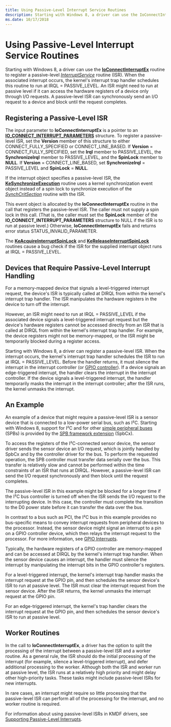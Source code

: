 ```yaml
---
title: Using Passive-Level Interrupt Service Routines
description: Starting with Windows 8, a driver can use the IoConnectInterruptEx routine to register a passive-level InterruptService routine (ISR).
ms.date: 10/17/2018
---
```


# Using Passive-Level Interrupt Service Routines


Starting with Windows 8, a driver can use the [**IoConnectInterruptEx**](/windows-hardware/drivers/ddi/wdm/nf-wdm-ioconnectinterruptex) routine to register a passive-level [*InterruptService*](/windows-hardware/drivers/ddi/wdm/nc-wdm-kservice_routine) routine (ISR). When the associated interrupt occurs, the kernel's interrupt trap handler schedules this routine to run at IRQL = PASSIVE\_LEVEL. An ISR might need to run at passive level if it can access the hardware registers of a device only through I/O requests. A passive-level ISR can synchronously send an I/O request to a device and block until the request completes.

## Registering a Passive-Level ISR


The input parameter to **IoConnectInterruptEx** is a pointer to an [**IO\_CONNECT\_INTERRUPT\_PARAMETERS**](/windows-hardware/drivers/ddi/wdm/ns-wdm-_io_connect_interrupt_parameters) structure. To register a passive-level ISR, set the **Version** member of this structure to either CONNECT\_FULLY\_SPECIFIED or CONNECT\_LINE\_BASED. If **Version** = CONNECT\_FULLY\_SPECIFIED, set the **Irql** member to PASSIVE\_LEVEL, the **SynchronizeIrql** member to PASSIVE\_LEVEL, and the **SpinLock** member to **NULL**. If **Version** = CONNECT\_LINE\_BASED, set **SynchronizeIrql** = PASSIVE\_LEVEL and **SpinLock** = **NULL**.

If the interrupt object specifies a passive-level ISR, the [**KeSynchronizeExecution**](/windows-hardware/drivers/ddi/wdm/nf-wdm-kesynchronizeexecution) routine uses a kernel synchronization event object instead of a spin lock to synchronize execution of the [*SynchCritSection*](/windows-hardware/drivers/ddi/wdm/nc-wdm-ksynchronize_routine) routine with the ISR.

This event object is allocated by the **IoConnectInterruptEx** routine in the call that registers the passive-level ISR. The caller must not supply a spin lock in this call. (That is, the caller must set the **SpinLock** member of the **IO\_CONNECT\_INTERRUPT\_PARAMETERS** structure to NULL if the ISR is to run at passive level.) Otherwise, **IoConnectInterruptEx** fails and returns error status STATUS\_INVALID\_PARAMETER.

The [**KeAcquireInterruptSpinLock**](/previous-versions/windows/hardware/drivers/ff551914(v=vs.85)) and [**KeReleaseInterruptSpinLock**](/windows-hardware/drivers/ddi/wdm/nf-wdm-kereleaseinterruptspinlock) routines cause a bug check if the ISR for the supplied interrupt object runs at IRQL = PASSIVE\_LEVEL.

## Devices that Require Passive-Level Interrupt Handling


For a memory-mapped device that signals a level-triggered interrupt request, the device's ISR is typically called at DIRQL from within the kernel's interrupt trap handler. The ISR manipulates the hardware registers in the device to turn off the interrupt.

However, an ISR might need to run at IRQL = PASSIVE\_LEVEL if the associated device signals a level-triggered interrupt request but the device's hardware registers cannot be accessed directly from an ISR that is called at DIRQL from within the kernel's interrupt trap handler. For example, the device registers might not be memory-mapped, or the ISR might be temporarily blocked during a register access.

Starting with Windows 8, a driver can register a passive-level ISR. When the interrupt occurs, the kernel's interrupt trap handler schedules the ISR to run at IRQL = PASSIVE\_LEVEL. Before the handler returns, it must silence the interrupt in the interrupt controller (or [GPIO controller](../gpio/gpio-driver-support-overview.md)). If a device signals an edge-triggered interrupt, the handler clears the interrupt in the interrupt controller. If the device signals a level-triggered interrupt, the handler temporarily masks the interrupt in the interrupt controller; after the ISR runs, the kernel unmasks the interrupt.

## An Example


An example of a device that might require a passive-level ISR is a sensor device that is connected to a low-power serial bus, such as I²C. Starting with Windows 8, support for I²C and for other [simple peripheral buses](/previous-versions/hh450903(v=vs.85)) (SPBs) is provided by the [SPB framework extension](../spb/spb-framework-extension.md) (SpbCx).

To access the registers of the I²C-connected sensor device, the sensor driver sends the sensor device an I/O request, which is jointly handled by SpbCx and by the controller driver for the bus. To perform the requested operation, the SPB controller must transfer data serially over the bus. This transfer is relatively slow and cannot be performed within the time constraints of an ISR that runs at DIRQL. However, a passive-level ISR can send the I/O request synchronously and then block until the request completes.

The passive-level ISR in this example might be blocked for a longer time if the I²C bus controller is turned off when the ISR sends the I/O request to the interrupting device. In this case, the controller must complete the transition to the D0 power state before it can transfer the data over the bus.

In contrast to a bus such as PCI, the I²C bus in this example provides no bus-specific means to convey interrupt requests from peripheral devices to the processor. Instead, the sensor device might signal an interrupt to a pin on a GPIO controller device, which then relays the interrupt request to the processor. For more information, see [GPIO Interrupts](../gpio/gpio-interrupts.md).

Typically, the hardware registers of a GPIO controller are memory-mapped and can be accessed at DIRQL by the kernel's interrupt trap handler. When the sensor device causes an interrupt, the handler must silence the interrupt by manipulating the interrupt bits in the GPIO controller's registers.

For a level-triggered interrupt, the kernel's interrupt trap handler masks the interrupt request at the GPIO pin, and then schedules the sensor device's ISR to run at passive level. The ISR must clear the interrupt request from the sensor device. After the ISR returns, the kernel unmasks the interrupt request at the GPIO pin.

For an edge-triggered interrupt, the kernel's trap handler clears the interrupt request at the GPIO pin, and then schedules the sensor device's ISR to run at passive level.

## Worker Routines


In the call to **IoConnectInterruptEx**, a driver has the option to split the processing of the interrupt between a passive-level ISR and a worker routine. As a general rule, the ISR should do the initial processing of the interrupt (for example, silence a level-triggered interrupt), and defer additional processing to the worker. Although both the ISR and worker run at passive level, the ISR runs at a relatively high priority and might delay other high-priority tasks. These tasks might include passive-level ISRs for new interrupts.

In rare cases, an interrupt might require so little processing that the passive-level ISR can perform all of the processing for the interrupt, and no worker routine is required.

For information about using passive-level ISRs in KMDF drivers, see [Supporting Passive-Level Interrupts](../wdf/supporting-passive-level-interrupts.md).

 

